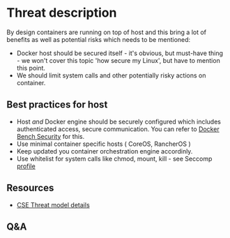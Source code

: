 

# Threat description
By design containers are running on top of host and this bring a lot of benefits as well as potential risks which needs to be mentioned:
* Docker host should be secured itself - it's obvious, but must-have thing - we won't cover this topic 'how secure my Linux', but have to mention this point.
* We should limit system calls and other potentially risky actions on container.

## Best practices for host
* Host _and_ Docker engine should be securely configured which includes authenticated access, secure communication. 
You can refer to [Docker Bench Security](https://github.com/docker/docker-bench-security) for this.
* Use minimal container specific hosts ( CoreOS, RancherOS )
* Keep updated you container orchestration engine accordinly.
* Use whitelist for system calls like chmod, mount, kill - see Seccomp [profile](https://raw.githubusercontent.com/moby/moby/master/profiles/seccomp/default.json)

## Resources 
* [CSE Threat model details](SecurityThreatModelDetails.md) 

## Q&A 
